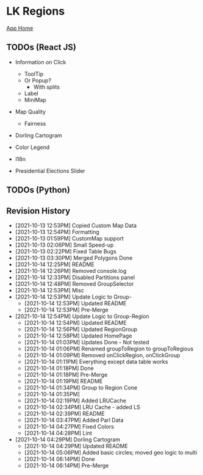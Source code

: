 # LK Regions

[App Home](https://nuuuwan.github.io/lk_regions)

## TODOs (React JS)
* Information on Click
  * ToolTip
  * Or Popup?
    * With splits
  * Label    
  * MiniMap

* Map Quality
  * Fairness

* Dorling Cartogram

* Color Legend



* I18n

* Presidential Elections Slider

## TODOs (Python)

## Revision History
  *  [2021-10-13 12:53PM] Copied Custom Map Data
  *  [2021-10-13 12:54PM] Formatting
  *  [2021-10-13 01:59PM] CustomMap support
  *  [2021-10-13 02:06PM] Small Speed-up
  *  [2021-10-13 02:22PM] Fixed Table Bugs
  *  [2021-10-13 03:30PM] Merged Polygons Done
  *  [2021-10-14 12:25PM] README
  *  [2021-10-14 12:26PM] Removed console.log
  *  [2021-10-14 12:33PM] Disabled Partitions panel
  *  [2021-10-14 12:48PM] Removed GroupSelector
  *  [2021-10-14 12:53PM] Misc
* [2021-10-14 12:53PM] Update Logic to Group-
  *  [2021-10-14 12:53PM] Updated README
  *  [2021-10-14 12:53PM] Pre-Merge
* [2021-10-14 12:54PM] Update Logic to Group-Region
  *  [2021-10-14 12:54PM] Updated README
  *  [2021-10-14 12:56PM] Updated RegionGroup
  *  [2021-10-14 12:58PM] Updated HomePage
  *  [2021-10-14 01:03PM] Updates Done - Not tested
  *  [2021-10-14 01:06PM] Renamed groupToRegion to groupToRegious
  *  [2021-10-14 01:09PM] Removed onClickRegion, onClickGroup
  *  [2021-10-14 01:11PM] Everything except data table works
  *  [2021-10-14 01:18PM] Done
  *  [2021-10-14 01:18PM] Pre-Merge
  *  [2021-10-14 01:19PM] README
  *  [2021-10-14 01:34PM] Group to Region Cone
  *  [2021-10-14 01:35PM]
  *  [2021-10-14 02:19PM] Added LRUCache
  *  [2021-10-14 02:34PM] LRU Cache - added LS
  *  [2021-10-14 02:39PM] README
  *  [2021-10-14 03:47PM] Added Parl Data
  *  [2021-10-14 04:27PM] Fixed Colors
  *  [2021-10-14 04:28PM] Lint
* [2021-10-14 04:29PM] Dorling Cartogram
  *  [2021-10-14 04:29PM] Updated README
  *  [2021-10-14 05:06PM] Added basic circles; moved geo logic to multi
  *  [2021-10-14 06:14PM] Done
  *  [2021-10-14 06:14PM] Pre-Merge

